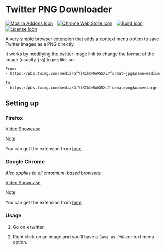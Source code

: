 # Twitter PNG Downloader

[![Mozilla Addons Icon]][Mozilla Addons]&emsp;[![Chrome Web Store Icon]][Chrome Web Store]&emsp;[![Build Icon]][Build Status]&emsp;[![License Icon]][LICENSE]

[Mozilla Addons Icon]: https://img.shields.io/badge/Mozilla%20Addons-Save%20Twitter%20Image%20as%20PNG-orange.svg
[Mozilla Addons]: https://addons.mozilla.org/en-US/firefox/addon/save-twitter-image-as-png
[Chrome Web Store Icon]: https://img.shields.io/badge/Chrome%20Web%20Store-Save%20Twitter%20Image%20as%20PNG-green.svg
[Chrome Web Store]: https://chromewebstore.google.com/detail/save-twitter-image-as-png/hcpkcakgkblacapncnkcbfcelfmokjdl
[Build Icon]: https://img.shields.io/github/actions/workflow/status/1git2clone/twitter-img-downloader/ci.yml?branch=main
[Build Status]: https://github.com/1git2clone/twitter-img-downloader/actions?query=branch%3Amain
[License Icon]: https://img.shields.io/badge/license-MIT-blue.svg
[LICENSE]: LICENSE

A very simple browser extension that adds a context menu option to save Twitter
images as a PNG directly.

It works by modifying the twitter image link to change the format of the image
(usually `jpg`) to `png` like so:

```txt
From:
- https://pbs.twimg.com/media/GfYlXIkbMAAG5XL?format=jpg&name=medium

To:
- https://pbs.twimg.com/media/GfYlXIkbMAAG5XL?format=png&name=large
```

## Setting up

### Firefox

[Video Showcase](https://github.com/user-attachments/assets/27b392fe-6b08-4fb2-bf82-72a14dadcd89 "Video Showcase")

> [!NOTE]
> You can get the extension from [here](https://addons.mozilla.org/en-US/firefox/addon/save-twitter-image-as-png).

### Google Chrome

_Also applies to all chromium-based browsers._

[Video Showcase](https://github.com/user-attachments/assets/8f9ce790-eec0-47c6-ad44-7712f09ef02e "Video Showcase")

> [!NOTE]
> You can get the extension from [here](https://chromewebstore.google.com/detail/save-twitter-image-as-png/hcpkcakgkblacapncnkcbfcelfmokjdl).

### Usage

1. Go on ~~x~~ twitter.

2. Right click on an image and you'll have a `Save as PNG` context menu option.
